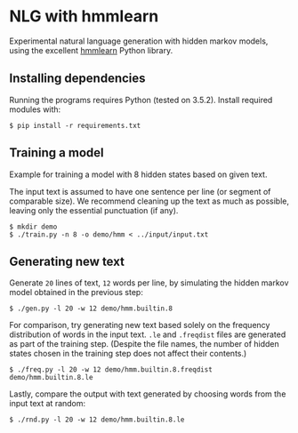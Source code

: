 # NLG with hmmlearn

Experimental natural language generation with hidden markov models, using the
excellent [hmmlearn] Python library.

[hmmlearn]: http://hmmlearn.readthedocs.io/en/latest/

## Installing dependencies

Running the programs requires Python (tested on 3.5.2). Install required
modules with:

    $ pip install -r requirements.txt

## Training a model

Example for training a model with 8 hidden states based on given text.

The input text is assumed to have one sentence per line (or segment of
comparable size). We recommend cleaning up the text as much as possible,
leaving only the essential punctuation (if any).

    $ mkdir demo
    $ ./train.py -n 8 -o demo/hmm < ../input/input.txt

## Generating new text

Generate `20` lines of text, `12` words per line, by simulating the hidden
markov model obtained in the previous step:

    $ ./gen.py -l 20 -w 12 demo/hmm.builtin.8

For comparison, try generating new text based solely on the frequency
distribution of words in the input text. `.le` and `.freqdist` files are
generated as part of the training step. (Despite the file names, the number of
hidden states chosen in the training step does not affect their contents.)

    $ ./freq.py -l 20 -w 12 demo/hmm.builtin.8.freqdist demo/hmm.builtin.8.le

Lastly, compare the output with text generated by choosing words from the
input text at random:

    $ ./rnd.py -l 20 -w 12 demo/hmm.builtin.8.le
